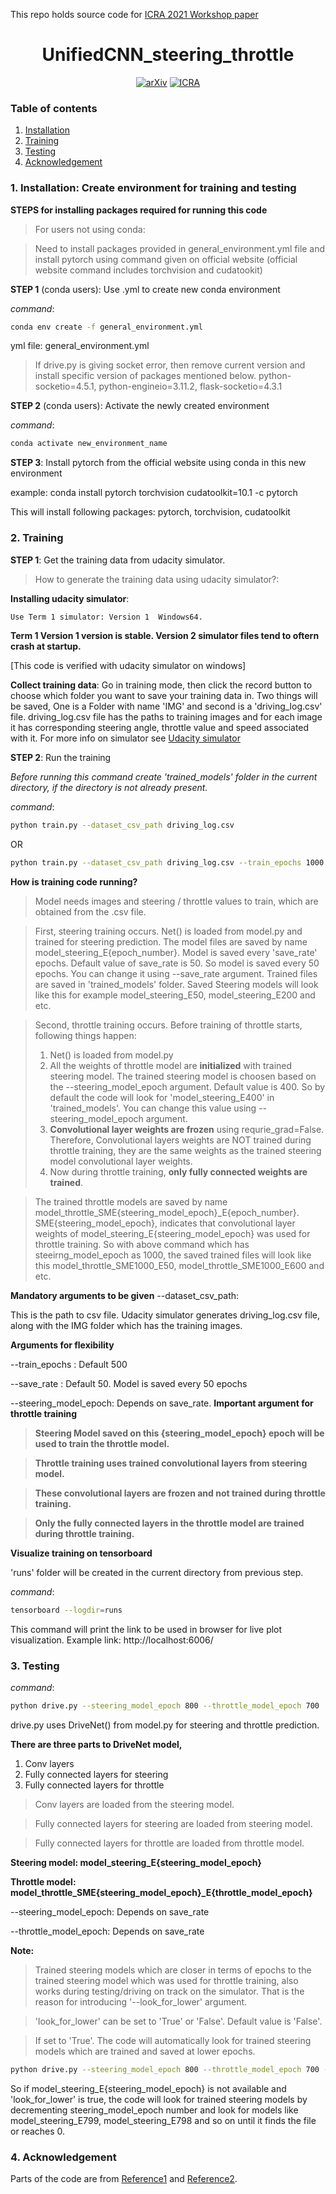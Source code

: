 This repo holds source code for [ICRA 2021 Workshop paper](https://linklab-uva.github.io/icra-autonomous-racing/contributed_papers/paper10.pdf)

<div align="center">

# UnifiedCNN_steering_throttle
[![arXiv](https://img.shields.io/badge/arxiv.org-2105.01799-b31b1b.svg)](https://arxiv.org/abs/2105.01799)
[![ICRA](https://img.shields.io/badge/ICRA-2021-blue)](https://linklab-uva.github.io/icra-autonomous-racing/contributed_papers/paper10.pdf)

</div>


### Table of contents

1. [Installation](#1-Installation) 
2. [Training](#2-Training)
3. [Testing](#3-Testing)
4. [Acknowledgement](#4-Acknowledgement)


### 1. Installation: Create environment for training and testing

**STEPS for installing packages required for running this code**

>For users not using conda:

>Need to install packages provided in general_environment.yml file and install pytorch using command given on official website (official website command includes torchvision and cudatookit)

**STEP 1** (conda users): Use .yml to create new conda environment

_command_:

```bash
conda env create -f general_environment.yml
```

yml file: general_environment.yml


>If drive.py is giving socket error, then remove current version and install specific version of packages mentioned below.
>python-socketio=4.5.1,
>python-engineio=3.11.2,
>flask-socketio=4.3.1


<!--
##### Creating my EXACT env 
(WARNING: check the cuda and cudatoolkit version suitable for your gpu):
yaml file:UnifiedSteeringThrottle.yml
Cuda: 10.1
cudatoolkit:cudatoolkit=10.1.243=h6bb024c_0
pytorch version:pytorch=1.5.1=py3.6_cuda10.1.243_cudnn7.6.3_0 
-->


**STEP 2** (conda users): Activate the newly created environment

_command_:

```bash
conda activate new_environment_name
```

**STEP 3**: Install pytorch from the official website using conda in this new environment

example: conda install pytorch torchvision cudatoolkit=10.1 -c pytorch

This will install following packages:
pytorch,
torchvision,
cudatoolkit


### 2. Training

**STEP 1**: Get the training data from udacity simulator.

>How to generate the training data using udacity simulator?:

**Installing udacity simulator**: 

```bash
Use Term 1 simulator: Version 1  Windows64. 
```

**Term 1 Version 1 version is stable. Version 2 simulator files tend to oftern crash at startup.**

[This code is verified with udacity simulator on windows]

**Collect training data**: Go in training mode, then click the record button to choose which folder you want to save your training data in. Two things will be saved, One is a Folder with name 'IMG' and second is a 'driving_log.csv' file. driving_log.csv file has the paths to training images and for each image it has corresponding steering angle, throttle value and speed associated with it. For more info on simulator see [Udacity simulator](https://github.com/udacity/self-driving-car-sim)


**STEP 2**: Run the training

*Before running this command create 'trained_models' folder  in the current directory,
if the directory is not already present.*

_command_:

```bash
python train.py --dataset_csv_path driving_log.csv
```

OR

```bash
python train.py --dataset_csv_path driving_log.csv --train_epochs 1000 --steering_model_epoch 800
```

**How is training code running?**
>Model needs images and steering / throttle values to train, which are obtained from the .csv file. 

>First, steering training occurs. Net() is loaded from model.py and trained for steering prediction. The model files are saved by name model_steering_E{epoch_number}. Model is saved every 'save_rate' epochs. Default value of save_rate is 50. So model is saved every 50 epochs. You can change it using --save_rate argument. Trained files are saved in 'trained_models' folder. Saved Steering models will look like this for example model_steering_E50, model_steering_E200 and etc.

>Second, throttle training occurs. Before training of throttle starts, following things happen:
>1. Net() is loaded from model.py
>2. All the weights of throttle model are **initialized** with trained steering model. The trained steering model is choosen based on the --steering_model_epoch argument. Default value is 400. So by default the code will look for 'model_steering_E400' in 'trained_models'. You can change this value using --steering_model_epoch argument.
>3. **Convolutional layer weights are frozen** using requrie_grad=False. Therefore, Convolutional layers weights are NOT trained during throttle training, they are the same weights as the trained steering model convolutional layer weights.
>4. Now during throttle training, **only fully connected weights are trained**.

>The trained throttle models are saved by name model_throttle_SME{steering_model_epoch}_E{epoch_number}. SME{steering_model_epoch}, indicates that convolutional layer weights of model_steering_E{steering_model_epoch} was used for throttle training. So with above command which has steeirng_model_epoch as 1000, the saved trained files will look like this model_throttle_SME1000_E50, model_throttle_SME1000_E600 and etc.

**Mandatory arguments to be given**
--dataset_csv_path:

This is the path to csv file. Udacity simulator generates driving_log.csv file,
along with the IMG folder which has the training images.


**Arguments for flexibility**

--train_epochs : Default 500

--save_rate : Default 50. Model is saved every 50 epochs

--steering_model_epoch: Depends on save_rate. **Important argument for throttle training**

>**Steering Model saved on this {steering_model_epoch} epoch will be used to train the throttle model.**

>**Throttle training uses trained convolutional layers from steering model.**

>**These convolutional layers are frozen and not trained during throttle training.**

>**Only the fully connected layers in the throttle model are trained during throttle training.**


**Visualize training on tensorboard**

'runs' folder will be created in the current directory from previous step.

_command_:

```bash
tensorboard --logdir=runs
```

This command will print the link to be used in browser for live plot visualization.
Example link: http://localhost:6006/

### 3. Testing
_command_:

```bash
python drive.py --steering_model_epoch 800 --throttle_model_epoch 700
```


drive.py uses DriveNet() from model.py for steering and throttle prediction.

**There are three parts to DriveNet model,**
1. Conv layers
2. Fully connected layers for steering
3. Fully connected layers for throttle

>Conv layers are loaded from the steering model.

>Fully connected layers for steering are loaded from steering model.

>Fully connected layers for throttle are loaded from throttle model.

**Steering model: model_steering_E{steering_model_epoch}**

**Throttle model: model_throttle_SME{steering_model_epoch}_E{throttle_model_epoch}**


--steering_model_epoch: Depends on save_rate

--throttle_model_epoch: Depends on save_rate

**Note:**

>Trained steering models which are closer in terms of epochs to the trained steering model which was used for throttle training, also works during testing/driving on track on the simulator. That is the reason for introducing '--look_for_lower' argument. 

>'look_for_lower' can be set to 'True' or 'False'. Default value is 'False'.

>If set to 'True'. The code will automatically look for trained steering models which are trained and saved at lower epochs.

```bash
python drive.py --steering_model_epoch 800 --throttle_model_epoch 700 --look_for_lower True
```

So if model_steering_E{steering_model_epoch} is not available and 'look_for_lower' is true, the code will look for trained steering models by decrementing steering_model_epoch number and look for models like  model_steering_E799, model_steering_E798 and so on until it finds the file or reaches 0.



### 4. Acknowledgement

Parts of the code are from [Reference1](https://github.com/shaktiwadekar9/Udacity-Self-driving-car-simulator-pytorch-code) and [Reference2](https://github.com/pgebert/autonomous_car_simulation).
